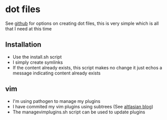 # dot files
See [github](https://dotfiles.github.io/) for options on creating dot files, this is very simple which is all that I need at this time


## Installation
- Use the install.sh script
- I simply create symlinks
 - If the content already exists, this script makes no change it just echos a message indicating content already exists


## vim
- I'm using pathogen to manage my plugins
- I have commited my vim plugins using subtrees (See [altlasian blog](http://blogs.atlassian.com/2013/05/alternatives-to-git-submodule-git-subtree/))
- The managevimplugins.sh script can be used to update plugins

